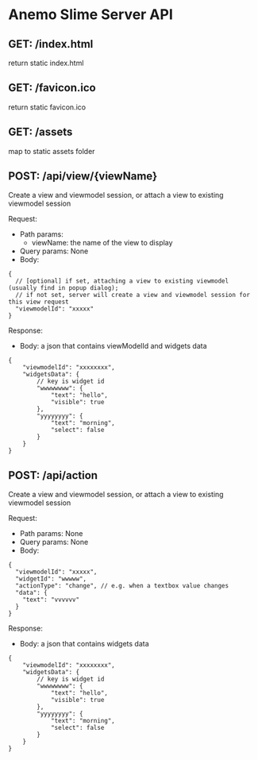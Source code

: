 Anemo Slime Server API
======================

GET: /index.html
--------------
return static index.html

GET: /favicon.ico
--------------
return static favicon.ico

GET: /assets
--------------
map to static assets folder

POST: /api/view/{viewName}
--------------
Create a view and viewmodel session, or attach a view to existing viewmodel session

Request:
* Path params: 
    * viewName: the name of the view to display
* Query params: None
* Body: 
```
{
  // [optional] if set, attaching a view to existing viewmodel (usually find in popup dialog); 
  // if not set, server will create a view and viewmodel session for this view request
  "viewmodelId": "xxxxx" 
}
```

Response:
* Body: a json that contains viewModelId and widgets data
```
{
    "viewmodelId": "xxxxxxxx", 
    "widgetsData": {
        // key is widget id
        "wwwwwwww": {
            "text": "hello",
            "visible": true
        },
        "yyyyyyyy": {
            "text": "morning",
            "select": false
        }
    }
}
```

POST: /api/action
-----------------
Create a view and viewmodel session, or attach a view to existing viewmodel session

Request:
* Path params: None
* Query params: None
* Body: 
```
{
  "viewmodelId": "xxxxx",
  "widgetId": "wwwww",
  "actionType": "change", // e.g. when a textbox value changes
  "data": {
    "text": "vvvvvv"
  } 
}
```

Response:
* Body: a json that contains widgets data
```
{
    "viewmodelId": "xxxxxxxx", 
    "widgetsData": {
        // key is widget id
        "wwwwwwww": {
            "text": "hello",
            "visible": true
        },
        "yyyyyyyy": {
            "text": "morning",
            "select": false
        }
    }
}
```
